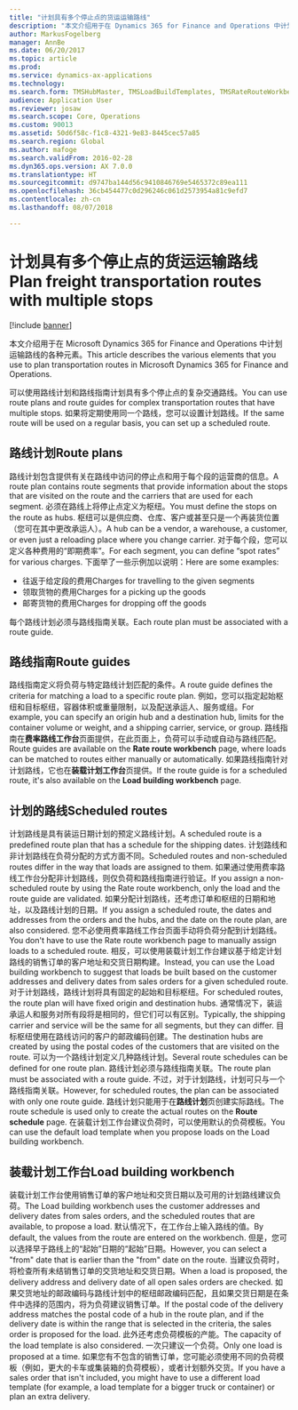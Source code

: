 ```yaml
---
title: "计划具有多个停止点的货运运输路线"
description: "本文介绍用于在 Dynamics 365 for Finance and Operations 中计划运输路线的各种元素。"
author: MarkusFogelberg
manager: AnnBe
ms.date: 06/20/2017
ms.topic: article
ms.prod: 
ms.service: dynamics-ax-applications
ms.technology: 
ms.search.form: TMSHubMaster, TMSLoadBuildTemplates, TMSRateRouteWorkbench, TMSRouteGuide, TMSRoutePlan, TMSRouteWorkbench, WHSLoadTemplate
audience: Application User
ms.reviewer: josaw
ms.search.scope: Core, Operations
ms.custom: 90013
ms.assetid: 50d6f58c-f1c8-4321-9e83-8445cec57a85
ms.search.region: Global
ms.author: mafoge
ms.search.validFrom: 2016-02-28
ms.dyn365.ops.version: AX 7.0.0
ms.translationtype: HT
ms.sourcegitcommit: d9747ba144d56c9410846769e5465372c89ea111
ms.openlocfilehash: 36cb454477c0d296246c061d2573954a81c9efd7
ms.contentlocale: zh-cn
ms.lasthandoff: 08/07/2018

---
```


# <a name="plan-freight-transportation-routes-with-multiple-stops"></a><span data-ttu-id="f4875-103">计划具有多个停止点的货运运输路线</span><span class="sxs-lookup"><span data-stu-id="f4875-103">Plan freight transportation routes with multiple stops</span></span>

[!include [banner](../includes/banner.md)]

<span data-ttu-id="f4875-104">本文介绍用于在 Microsoft Dynamics 365 for Finance and Operations 中计划运输路线的各种元素。</span><span class="sxs-lookup"><span data-stu-id="f4875-104">This article describes the various elements that you use to plan transportation routes in Microsoft Dynamics 365 for Finance and Operations.</span></span>

<span data-ttu-id="f4875-105">可以使用路线计划和路线指南计划具有多个停止点的复杂交通路线。</span><span class="sxs-lookup"><span data-stu-id="f4875-105">You can use route plans and route guides for complex transportation routes that have multiple stops.</span></span> <span data-ttu-id="f4875-106">如果将定期使用同一个路线，您可以设置计划路线。</span><span class="sxs-lookup"><span data-stu-id="f4875-106">If the same route will be used on a regular basis, you can set up a scheduled route.</span></span>

## <a name="route-plans"></a><span data-ttu-id="f4875-107">路线计划</span><span class="sxs-lookup"><span data-stu-id="f4875-107">Route plans</span></span>
<span data-ttu-id="f4875-108">路线计划包含提供有关在路线中访问的停止点和用于每个段的运营商的信息。</span><span class="sxs-lookup"><span data-stu-id="f4875-108">A route plan contains route segments that provide information about the stops that are visited on the route and the carriers that are used for each segment.</span></span> <span data-ttu-id="f4875-109">必须在路线上将停止点定义为枢纽。</span><span class="sxs-lookup"><span data-stu-id="f4875-109">You must define the stops on the route as hubs.</span></span> <span data-ttu-id="f4875-110">枢纽可以是供应商、仓库、客户或甚至只是一个再装货位置（您可在其中更改承运人）。</span><span class="sxs-lookup"><span data-stu-id="f4875-110">A hub can be a vendor, a warehouse, a customer, or even just a reloading place where you change carrier.</span></span> <span data-ttu-id="f4875-111">对于每个段，您可以定义各种费用的“即期费率”。</span><span class="sxs-lookup"><span data-stu-id="f4875-111">For each segment, you can define “spot rates” for various charges.</span></span> <span data-ttu-id="f4875-112">下面举了一些示例加以说明：</span><span class="sxs-lookup"><span data-stu-id="f4875-112">Here are some examples:</span></span>

-   <span data-ttu-id="f4875-113">往返于给定段的费用</span><span class="sxs-lookup"><span data-stu-id="f4875-113">Charges for travelling to the given segments</span></span>
-   <span data-ttu-id="f4875-114">领取货物的费用</span><span class="sxs-lookup"><span data-stu-id="f4875-114">Charges for a picking up the goods</span></span>
-   <span data-ttu-id="f4875-115">邮寄货物的费用</span><span class="sxs-lookup"><span data-stu-id="f4875-115">Charges for dropping off the goods</span></span>

<span data-ttu-id="f4875-116">每个路线计划必须与路线指南关联。</span><span class="sxs-lookup"><span data-stu-id="f4875-116">Each route plan must be associated with a route guide.</span></span>

## <a name="route-guides"></a><span data-ttu-id="f4875-117">路线指南</span><span class="sxs-lookup"><span data-stu-id="f4875-117">Route guides</span></span>
<span data-ttu-id="f4875-118">路线指南定义将负荷与特定路线计划匹配的条件。</span><span class="sxs-lookup"><span data-stu-id="f4875-118">A route guide defines the criteria for matching a load to a specific route plan.</span></span> <span data-ttu-id="f4875-119">例如，您可以指定起始枢纽和目标枢纽，容器体积或重量限制，以及配送承运人、服务或组。</span><span class="sxs-lookup"><span data-stu-id="f4875-119">For example, you can specify an origin hub and a destination hub, limits for the container volume or weight, and a shipping carrier, service, or group.</span></span> <span data-ttu-id="f4875-120">路线指南在**费率路线工作台**页面提供，在此页面上，负荷可以手动或自动与路线匹配。</span><span class="sxs-lookup"><span data-stu-id="f4875-120">Route guides are available on the **Rate route workbench** page, where loads can be matched to routes either manually or automatically.</span></span> <span data-ttu-id="f4875-121">如果路线指南针对计划路线，它也在**装载计划工作台**页提供。</span><span class="sxs-lookup"><span data-stu-id="f4875-121">If the route guide is for a scheduled route, it's also available on the **Load building workbench** page.</span></span>

## <a name="scheduled-routes"></a><span data-ttu-id="f4875-122">计划的路线</span><span class="sxs-lookup"><span data-stu-id="f4875-122">Scheduled routes</span></span>
<span data-ttu-id="f4875-123">计划路线是具有装运日期计划的预定义路线计划。</span><span class="sxs-lookup"><span data-stu-id="f4875-123">A scheduled route is a predefined route plan that has a schedule for the shipping dates.</span></span> <span data-ttu-id="f4875-124">计划路线和非计划路线在负荷分配的方式方面不同。</span><span class="sxs-lookup"><span data-stu-id="f4875-124">Scheduled routes and non-scheduled routes differ in the way that loads are assigned to them.</span></span> <span data-ttu-id="f4875-125">如果通过使用费率路线工作台分配非计划路线，则仅负荷和路线指南进行验证。</span><span class="sxs-lookup"><span data-stu-id="f4875-125">If you assign a non-scheduled route by using the Rate route workbench, only the load and the route guide are validated.</span></span> <span data-ttu-id="f4875-126">如果分配计划路线，还考虑订单和枢纽的日期和地址，以及路线计划的日期。</span><span class="sxs-lookup"><span data-stu-id="f4875-126">If you assign a scheduled route, the dates and addresses from the orders and the hubs, and the date on the route plan, are also considered.</span></span> <span data-ttu-id="f4875-127">您不必使用费率路线工作台页面手动将负荷分配到计划路线。</span><span class="sxs-lookup"><span data-stu-id="f4875-127">You don't have to use the Rate route workbench page to manually assign loads to a scheduled route.</span></span> <span data-ttu-id="f4875-128">相反，可以使用装载计划工作台建议基于给定计划路线的销售订单的客户地址和交货日期构建。</span><span class="sxs-lookup"><span data-stu-id="f4875-128">Instead, you can use the Load building workbench to suggest that loads be built based on the customer addresses and delivery dates from sales orders for a given scheduled route.</span></span> <span data-ttu-id="f4875-129">对于计划路线，路线计划将具有固定的起始和目标枢纽。</span><span class="sxs-lookup"><span data-stu-id="f4875-129">For scheduled routes, the route plan will have fixed origin and destination hubs.</span></span> <span data-ttu-id="f4875-130">通常情况下，装运承运人和服务对所有段将是相同的，但它们可以有区别。</span><span class="sxs-lookup"><span data-stu-id="f4875-130">Typically, the shipping carrier and service will be the same for all segments, but they can differ.</span></span> <span data-ttu-id="f4875-131">目标枢纽使用在路线访问的客户的邮政编码创建。</span><span class="sxs-lookup"><span data-stu-id="f4875-131">The destination hubs are created by using the postal codes of the customers that are visited on the route.</span></span> <span data-ttu-id="f4875-132">可以为一个路线计划定义几种路线计划。</span><span class="sxs-lookup"><span data-stu-id="f4875-132">Several route schedules can be defined for one route plan.</span></span> <span data-ttu-id="f4875-133">路线计划必须与路线指南关联。</span><span class="sxs-lookup"><span data-stu-id="f4875-133">The route plan must be associated with a route guide.</span></span> <span data-ttu-id="f4875-134">不过，对于计划路线，计划可只与一个路线指南关联。</span><span class="sxs-lookup"><span data-stu-id="f4875-134">However, for scheduled routes, the plan can be associated with only one route guide.</span></span> <span data-ttu-id="f4875-135">路线计划只能用于在**路线计划**页创建实际路线。</span><span class="sxs-lookup"><span data-stu-id="f4875-135">The route schedule is used only to create the actual routes on the **Route schedule** page.</span></span> <span data-ttu-id="f4875-136">在装载计划工作台建议负荷时，可以使用默认的负荷模板。</span><span class="sxs-lookup"><span data-stu-id="f4875-136">You can use the default load template when you propose loads on the Load building workbench.</span></span>

## <a name="load-building-workbench"></a><span data-ttu-id="f4875-137">装载计划工作台</span><span class="sxs-lookup"><span data-stu-id="f4875-137">Load building workbench</span></span>
<span data-ttu-id="f4875-138">装载计划工作台使用销售订单的客户地址和交货日期以及可用的计划路线建议负荷。</span><span class="sxs-lookup"><span data-stu-id="f4875-138">The Load building workbench uses the customer addresses and delivery dates from sales orders, and the scheduled routes that are available, to propose a load.</span></span> <span data-ttu-id="f4875-139">默认情况下，在工作台上输入路线的值。</span><span class="sxs-lookup"><span data-stu-id="f4875-139">By default, the values from the route are entered on the workbench.</span></span> <span data-ttu-id="f4875-140">但是，您可以选择早于路线上的“起始”日期的“起始”日期。</span><span class="sxs-lookup"><span data-stu-id="f4875-140">However, you can select a "from" date that is earlier than the "from" date on the route.</span></span> <span data-ttu-id="f4875-141">当建议负荷时，将检查所有未结销售订单的交货地址和交货日期。</span><span class="sxs-lookup"><span data-stu-id="f4875-141">When a load is proposed, the delivery address and delivery date of all open sales orders are checked.</span></span> <span data-ttu-id="f4875-142">如果交货地址的邮政编码与路线计划中的枢纽邮政编码匹配，且如果交货日期是在条件中选择的范围内，将为负荷建议销售订单。</span><span class="sxs-lookup"><span data-stu-id="f4875-142">If the postal code of the delivery address matches the postal code of a hub in the route plan, and if the delivery date is within the range that is selected in the criteria, the sales order is proposed for the load.</span></span> <span data-ttu-id="f4875-143">此外还考虑负荷模板的产能。</span><span class="sxs-lookup"><span data-stu-id="f4875-143">The capacity of the load template is also considered.</span></span> <span data-ttu-id="f4875-144">一次只建议一个负荷。</span><span class="sxs-lookup"><span data-stu-id="f4875-144">Only one load is proposed at a time.</span></span> <span data-ttu-id="f4875-145">如果您有不包含的销售订单，您可能必须使用不同的负荷模板（例如，更大的卡车或集装箱的负荷模板），或者计划额外交货。</span><span class="sxs-lookup"><span data-stu-id="f4875-145">If you have a sales order that isn't included, you might have to use a different load template (for example, a load template for a bigger truck or container) or plan an extra delivery.</span></span>




